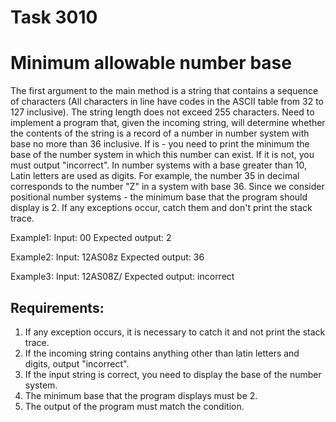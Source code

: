 # Task 3010
# Minimum allowable number base

The first argument to the main method is a string that contains a sequence of characters (All characters in
line have codes in the ASCII table from 32 to 127 inclusive). The string length does not exceed 255 characters. Need to
implement a program that, given the incoming string, will determine whether the contents of the string is a record of a number in
number system with base no more than 36 inclusive. If is - you need to print the minimum
the base of the number system in which this number can exist. If it is not, you must output
&quot;incorrect&quot;.
In number systems with a base greater than 10, Latin letters are used as digits. For example, the number
35 in decimal corresponds to the number "Z" in a system with base 36. Since we consider
positional number systems - the minimum base that the program should display is 2.
If any exceptions occur, catch them and don't print the stack trace.

Example1:
Input: 00
Expected output: 2

Example2:
Input: 12AS08z
Expected output: 36

Example3:
Input: 12AS08Z/
Expected output: incorrect


## Requirements:
1. If any exception occurs, it is necessary to catch it and not print the stack trace.
2. If the incoming string contains anything other than latin letters and digits, output &quot;incorrect&quot;.
3. If the input string is correct, you need to display the base of the number system.
4. The minimum base that the program displays must be 2.
5. The output of the program must match the condition.